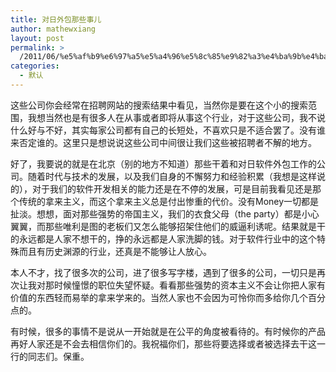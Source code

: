 ```yaml
---
title: 对日外包那些事儿
author: mathewxiang
layout: post
permalink: >
  /2011/06/%e5%af%b9%e6%97%a5%e5%a4%96%e5%8c%85%e9%82%a3%e4%ba%9b%e4%ba%8b%e5%84%bf/
categories:
  - 默认
---
```

这些公司你会经常在招聘网站的搜索结果中看见，当然你是要在这个小的搜索范围，我想当然也是有很多人在从事或者即将从事这个行业，对于这些公司，我不说什么好与不好，其实每家公司都有自己的长短处，不喜欢只是不适合罢了。没有谁来否定谁的。这里只是想说说这些公司中间很让我们这些被招聘者不解的地方。

好了，我要说的就是在北京（别的地方不知道）那些干着和对日软件外包工作的公司。随着时代与技术的发展，以及我们自身的不懈努力和经验积累（我想是这样说的），对于我们的软件开发相关的能力还是在不停的发展，可是目前我看见还是那个传统的拿来主义，而这个拿来主义总是付出惨重的代价。没有Money一切都是扯淡。想想，面对那些强势的帝国主义，我们的衣食父母（the party）都是小心翼翼，而那些唯利是图的老板们又怎么能够招架住他们的威逼利诱呢。结果就是干的永远都是人家不想干的，挣的永远都是人家洗脚的钱。对于软件行业中的这个特殊而且有历史渊源的行业，还真是不能够让人放心。

本人不才，找了很多次的公司，进了很多写字楼，遇到了很多的公司，一切只是再次让我对那时候憧憬的职位失望怀疑。看看那些强势的资本主义不会让你把人家有价值的东西轻而易举的拿来学来的。当然人家也不会因为可怜你而多给你几个百分点的。

有时候，很多的事情不是说从一开始就是在公平的角度被看待的。有时候你的产品再好人家还是不会去相信你们的。我祝福你们，那些将要选择或者被选择去干这一行的同志们。保重。